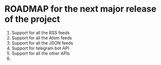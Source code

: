 # ROADMAP for the next major release of the project

1. Support for all the RSS feeds
2. Support for all the Atom feeds
3. Support for all the JSON feeds
4. Support for telegram bot API
5. Support for all the other APIs
6. 
